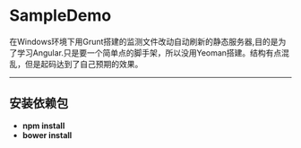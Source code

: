 # SampleDemo
在Windows环境下用Grunt搭建的监测文件改动自动刷新的静态服务器,目的是为了学习Angular.只是要一个简单点的脚手架，所以没用Yeoman搭建。结构有点混乱，但是起码达到了自己预期的效果。

-------------------
## 安装依赖包

- **npm install**
- **bower install**
